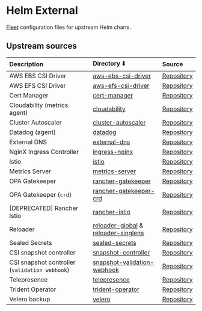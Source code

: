 # Helm External

[Fleet](https://fleet.rancher.io) configuration files for upstream Helm charts.

## Upstream sources

| Description                                    | Directory :arrow_down:                                                      | Source                                                                                                     |
| :--------------------------------------------- | :-------------------------------------------------------------------------- | :--------------------------------------------------------------------------------------------------------- |
| AWS EBS CSI Driver                             | [aws-ebs-csi-driver](aws-ebs-csi-driver)                                    | [Repository](https://github.com/kubernetes-sigs/aws-ebs-csi-driver/tree/master/charts/aws-ebs-csi-driver)  |
| AWS EFS CSI Driver                             | [aws-efs-csi-driver](aws-efs-csi-driver)                                    | [Repository](https://github.com/kubernetes-sigs/aws-efs-csi-driver/tree/master/charts/aws-efs-csi-driver)  |
| Cert Manager                                   | [cert-manager](cert-manager)                                                | [Repository](https://github.com/jetstack/cert-manager/tree/master/deploy/charts/cert-manager)              |
| Cloudability (metrics agent)                   | [cloudability](cloudability)                                                | [Repository](https://cloudability.github.io/metrics-agent/)                                                |
| Cluster Autoscaler                             | [cluster-autoscaler](cluster-autoscaler)                                    | [Repository](https://github.com/kubernetes/autoscaler/tree/master/charts/cluster-autoscaler)               |
| Datadog (agent)                                | [datadog](datadog)                                                          | [Repository](https://github.com/DataDog/helm-charts/tree/main/charts/datadog)                              |
| External DNS                                   | [external-dns](external-dns)                                                | [Repository](https://github.com/kubernetes-sigs/external-dns/tree/master/charts/external-dns)              |
| NginX Ingress Controller                       | [ingress-nginx](ingress-nginx)                                              | [Repository](https://github.com/kubernetes/ingress-nginx/tree/main/charts/ingress-nginx)                   |
| Istio                                          | [istio](istio)                                                              | [Repository](https://github.com/istio/istio/tree/master/manifests/charts)                                  |
| Metrics Server                                 | [metrics-server](metrics-server)                                            | [Repository](https://github.com/bitnami/charts/tree/master/bitnami/metrics-server)                         |
| OPA Gatekeeper                                 | [rancher-gatekeeper](rancher-gatekeeper)                                    | [Repository](https://github.com/rancher/charts/tree/dev-v2.6/charts/rancher-gatekeeper)                    |
| OPA Gatekeeper (`crd`)                         | [rancher-gatekeeper-crd](rancher-gatekeeper-crd)                            | [Repository](https://github.com/rancher/charts/tree/dev-v2.6/charts/rancher-gatekeeper-crd)                |
| [DEPRECATED] Rancher Istio                     | [rancher-istio](rancher-istio)                                              | [Repository](https://github.com/rancher/charts/tree/dev-v2.6/charts/rancher-istio)                         |
| Reloader                                       | [reloader-global](reloader-global) & [reloader-singlens](reloader-singlens) | [Repository](https://github.com/stakater/Reloader/tree/master/deployments/kubernetes/chart/reloader)       |
| Sealed Secrets                                 | [sealed-secrets](sealed-secrets)                                            | [Repository](https://github.com/bitnami-labs/sealed-secrets/tree/main/helm/sealed-secrets)                 |
| CSI snapshot controller                        | [snapshot-controller](snapshot-controller)                                  | [Repository](https://github.com/piraeusdatastore/helm-charts/tree/main/charts/snapshot-controller)         |
| CSI snapshot controller (`validation webhook`) | [snapshot-validation-webhook](snapshot-validation-webhook)                  | [Repository](https://github.com/piraeusdatastore/helm-charts/tree/main/charts/snapshot-validation-webhook) |
| Telepresence                                   | [telepresence](telepresence)                                                | [Repository](https://github.com/telepresenceio/telepresence/tree/release/v2/charts/telepresence)           |
| Trident Operator                               | [trident-operator](trident-operator)                                        | [Repository](https://github.com/NetApp/trident/tree/master/helm/trident-operator)                          |
| Velero backup                                  | [velero](velero)                                                            | [Repository](https://github.com/vmware-tanzu/helm-charts/tree/main/charts/velero)                          |

